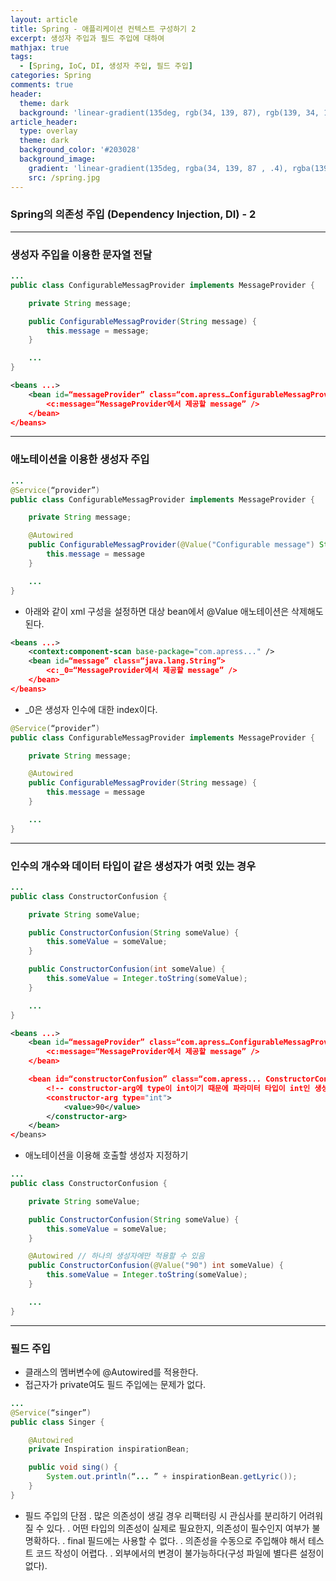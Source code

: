 ```yaml
---
layout: article
title: Spring - 애플리케이션 컨텍스트 구성하기 2
excerpt: 생성자 주입과 필드 주입에 대하여
mathjax: true
tags:
  - [Spring, IoC, DI, 생성자 주입, 필드 주입]
categories: Spring
comments: true
header:
  theme: dark
  background: 'linear-gradient(135deg, rgb(34, 139, 87), rgb(139, 34, 139))'
article_header:
  type: overlay
  theme: dark
  background_color: '#203028'
  background_image:
    gradient: 'linear-gradient(135deg, rgba(34, 139, 87 , .4), rgba(139, 34, 139, .4))'
    src: /spring.jpg
---
```


### Spring의 의존성 주입 (Dependency Injection, DI)  - 2

---

### 생성자 주입을 이용한 문자열 전달

```java
...
public class ConfigurableMessagProvider implements MessageProvider {

	private String message;

	public ConfigurableMessagProvider(String message) {
		this.message = message;
	}

	...
}
```


```xml
<beans ...>
	<bean id=“messageProvider” class=“com.apress…ConfigurableMessagProvider”>
		<c:message=“MessageProvider에서 제공할 message” />
	</bean>
</beans>
```

---

### 애노테이션을 이용한 생성자 주입

```java
...
@Service(“provider”)
public class ConfigurableMessagProvider implements MessageProvider {

	private String message;

	@Autowired
	public ConfigurableMessagProvider(@Value("Configurable message") String message) {
		this.message = message
	}

	...
}
```

- 아래와 같이 xml 구성을 설정하면 대상 bean에서 @Value 애노테이션은 삭제해도 된다.

``` xml
<beans ...>
	<context:component-scan base-package="com.apress..." />
	<bean id=“message” class=“java.lang.String”>
		<c:_0=“MessageProvider에서 제공할 message” />
	</bean>
</beans>
```

- _0은 생성자 인수에 대한 index이다.

``` java
@Service(“provider”)
public class ConfigurableMessagProvider implements MessageProvider {

	private String message;

	@Autowired
	public ConfigurableMessagProvider(String message) {
		this.message = message
	}

	...
}
```

---


### 인수의 개수와 데이터 타입이 같은 생성자가 여럿 있는 경우

```java
...
public class ConstructorConfusion {

	private String someValue;

	public ConstructorConfusion(String someValue) {
		this.someValue = someValue;
	}

	public ConstructorConfusion(int someValue) {
		this.someValue = Integer.toString(someValue);
	}

	...
}
```

``` xml
<beans ...>
	<bean id=“messageProvider” class=“com.apress…ConfigurableMessagProvider”>
		<c:message=“MessageProvider에서 제공할 message” />
	</bean>

	<bean id=“constructorConfusion” class=“com.apress... ConstructorConfusion”>
		<!-- constructor-arg에 type이 int이기 때문에 파라미터 타입이 int인 생성자가 호출된다. -->
		<constructor-arg type="int">
			<value>90</value>
		</constructor-arg>
	</bean>
</beans>
```

- 애노테이션을 이용해 호출할 생성자 지정하기

``` java
...
public class ConstructorConfusion {

	private String someValue;

	public ConstructorConfusion(String someValue) {
		this.someValue = someValue;
	}

	@Autowired // 하나의 생성자에만 적용할 수 있음
	public ConstructorConfusion(@Value("90") int someValue) {
		this.someValue = Integer.toString(someValue);
	}

	...
}
```

---


### 필드 주입

- 클래스의 멤버변수에 @Autowired를 적용한다.
- 접근자가 private여도 필드 주입에는 문제가 없다.

```java
...
@Service(“singer”)
public class Singer {

	@Autowired
	private Inspiration inspirationBean;

	public void sing() {
		System.out.println(“... ” + inspirationBean.getLyric());
	}
}
```

- 필드 주입의 단점
  . 많은 의존성이 생길 경우 리팩터링 시 관심사를 분리하기 어려워 질 수 있다.
  . 어떤 타입의 의존성이 실제로 필요한지, 의존성이 필수인지 여부가 불명확하다.
  . final 필드에는 사용할 수 없다.
  . 의존성을 수동으로 주입해야 해서 테스트 코드 작성이 어렵다.
  . 외부에서의 변경이 불가능하다(구성 파일에 별다른 설정이 없다).
